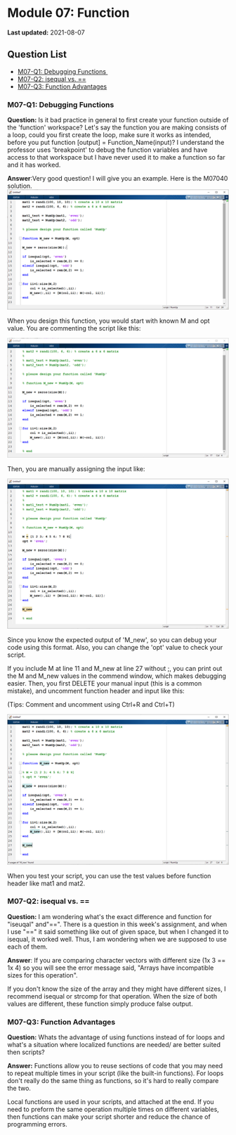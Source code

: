 # Module 07: Function

**Last updated:** 2021-08-07

## Question List
- [M07-Q1: Debugging Functions  ](#Q1)
- [M07-Q2: isequal vs. ==](#Q2)
- [M07-Q3: Function Advantages](#Q3)

### M07-Q1: Debugging Functions  <a name="Q1"></a> 
**Question:** Is it bad practice in general to first create your function outside of the 'function' workspace? Let's say the function you are making consists of a loop, could you first create the loop, make sure it works as intended, before you put function [output] = Function_Name(input)? I understand the professor uses 'breakpoint' to debug the function variables and have access to that workspace but I have never used it to make a function so far and it has worked. 

**Answer**:Very good question! I will give you an example. Here is the M07040 solution.
![M07_Q1_1](../img/M07_Q1_1.png)

When you design this function, you would start with known M and opt value. You are commenting the script like this: 

![M07_Q1_2](../img/M07_Q1_2.png)

Then, you are manually assigning the input like: 

![M07_Q1_3](../img/M07_Q1_3.png)

Since you know the expected output of 'M_new', so you can debug your code using this format. Also, you can change the 'opt' value to check your script.  

If you include M at line 11 and  M_new at line 27 without ;, you can print out the M and M_new values in the commend window, which makes debugging easier. 
Then,  you first DELETE your manual input (this is a common mistake), and uncomment function header and input like this: 

(Tips: Comment and uncomment using Ctrl+R and Ctrl+T) 

![M07_Q1_4](../img/M07_Q1_4.png)

When you test your script,  you can use the test values before function header like mat1 and mat2. 

### M07-Q2: isequal vs. ==  <a name="Q2"></a> 
**Question:** I am wondering what's the exact difference and function for "iseuqal" and"==". There is a question in this week's assignment, and when I use "==" it said something like out of given space, but when I changed it to isequal, it worked well. Thus, I am wondering when we are supposed to use each of them.

**Answer**: If you are comparing character vectors with different size (1x 3 == 1x 4) so you will see the error message said, "Arrays have incompatible sizes for this operation".  

If you don't know the size of the array and they might have different sizes, I recommend isequal or strcomp for that operation. When the size of both values are different, these function simply produce false output.  

### M07-Q3: Function Advantages <a name="Q3"></a>

**Question:** Whats the advantage of using functions instead of for loops and what's a situation where localized functions are needed/ are better suited then scripts?

**Answer:** Functions allow you to reuse sections of code that you may need to repeat multiple times in your script (like the built-in functions). For loops don't really do the same thing as functions, so it's hard to really compare the two.

Local functions are used in your scripts, and attached at the end. If you need to preform the same operation multiple times on different variables, then functions can make your script shorter and reduce the chance of programming errors.
 
